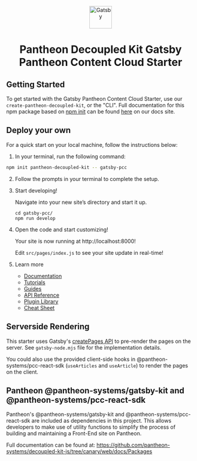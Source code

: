 <p align="center">
  <a href="https://www.gatsbyjs.com/?utm_source=starter&utm_medium=readme&utm_campaign=minimal-starter">
    <img alt="Gatsby" src="https://www.gatsbyjs.com/Gatsby-Monogram.svg" width="60" />
  </a>
</p>
<h1 align="center">
  Pantheon Decoupled Kit Gatsby Pantheon Content Cloud Starter
</h1>

## Getting Started

To get started with the Gatsby Pantheon Content Cloud Starter, use our
`create-pantheon-decoupled-kit`, or the "CLI". Full documentation for this npm
package based on [npm init](https://docs.npmjs.com/cli/v8/commands/npm-init) can
be found
[here](https://decoupledkit.pantheon.io/docs/frontend-starters/using-the-cli) on
our docs site.

## Deploy your own

For a quick start on your local machine, follow the instructions below:

1. In your terminal, run the following command:

```bash
npm init pantheon-decoupled-kit -- gatsby-pcc
```

2. Follow the prompts in your terminal to complete the setup.

3. Start developing!

   Navigate into your new site’s directory and start it up.

   ```shell
   cd gatsby-pcc/
   npm run develop
   ```

4. Open the code and start customizing!

   Your site is now running at http://localhost:8000!

   Edit `src/pages/index.js` to see your site update in real-time!

5. Learn more

   - [Documentation](https://www.gatsbyjs.com/docs/?utm_source=starter&utm_medium=readme&utm_campaign=minimal-starter)
   - [Tutorials](https://www.gatsbyjs.com/docs/tutorial/?utm_source=starter&utm_medium=readme&utm_campaign=minimal-starter)
   - [Guides](https://www.gatsbyjs.com/docs/how-to/?utm_source=starter&utm_medium=readme&utm_campaign=minimal-starter)
   - [API Reference](https://www.gatsbyjs.com/docs/api-reference/?utm_source=starter&utm_medium=readme&utm_campaign=minimal-starter)
   - [Plugin Library](https://www.gatsbyjs.com/plugins?utm_source=starter&utm_medium=readme&utm_campaign=minimal-starter)
   - [Cheat Sheet](https://www.gatsbyjs.com/docs/cheat-sheet/?utm_source=starter&utm_medium=readme&utm_campaign=minimal-starter)

## Serverside Rendering

This starter uses Gatsby's
[createPages API](https://www.gatsbyjs.com/docs/creating-and-modifying-pages/)
to pre-render the pages on the server. See `gatsby-node.mjs` file for the
implementation details.

You could also use the provided client-side hooks in
@pantheon-systems/pcc-react-sdk (`useArticles` and `useArticle`) to render the
pages on the client.

## Pantheon @pantheon-systems/gatsby-kit and @pantheon-systems/pcc-react-sdk

Pantheon's @pantheon-systems/gatsby-kit and @pantheon-systems/pcc-react-sdk are
included as dependencies in this project. This allows developers to make use of
utility functions to simplify the process of building and maintaining a
Front-End site on Pantheon.

Full documentation can be found at:
https://github.com/pantheon-systems/decoupled-kit-js/tree/canary/web/docs/Packages
